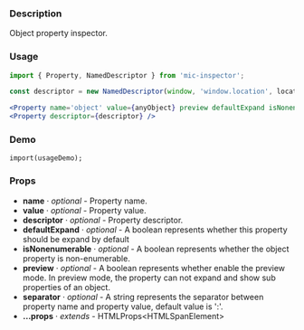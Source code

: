 ### Description
Object property inspector.

### Usage
```jsx
import { Property, NamedDescriptor } from 'mic-inspector';

const descriptor = new NamedDescriptor(window, 'window.location', location);

<Property name='object' value={anyObject} preview defaultExpand isNonenumerable={false} />
<Property descriptor={descriptor} />
```

### Demo
```demo
import(usageDemo);
```

### Props
* **name** · *optional* - Property name.
* **value** · *optional* - Property value.
* **descriptor** · *optional* - Property descriptor.
* **defaultExpand** · *optional* - A boolean represents whether this property should be expand by default
* **isNonenumerable** · *optional* - A boolean represents whether the object property is non-enumerable.
* **preview** · *optional* - A boolean represents whether enable the preview mode. In preview mode, the property can not expand and show sub properties of an object.
* **separator** · *optional* - A string represents the separator between property name and property value, default value is ':'.
* **...props** · *extends* - HTMLProps&lt;HTMLSpanElement&gt;